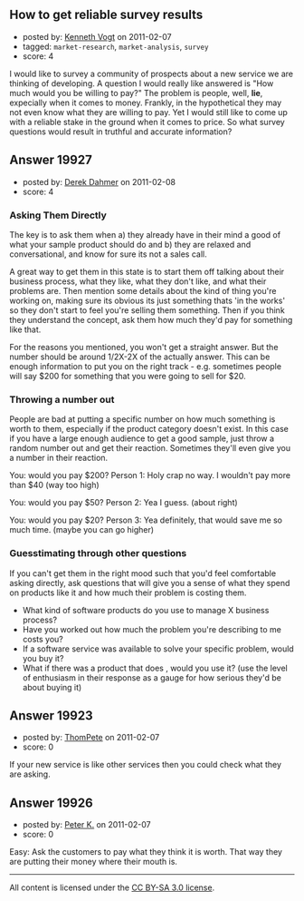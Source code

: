 ## How to get reliable survey results

- posted by: [Kenneth Vogt](https://stackexchange.com/users/-1/6736-kenneth-vogt) on 2011-02-07
- tagged: `market-research`, `market-analysis`, `survey`
- score: 4

I would like to survey a community of prospects about a new service we are thinking of developing. A question I would really like answered is "How much would you be willing to pay?" The problem is people, well, **lie**, expecially when it comes to money. Frankly, in the hypothetical they may not even know what they are willing to pay. Yet I would still like to come up with a reliable stake in the ground when it comes to price. So what survey questions would result in truthful and accurate information?


## Answer 19927

- posted by: [Derek Dahmer](https://stackexchange.com/users/-1/7093-derek-dahmer) on 2011-02-08
- score: 4

### Asking Them Directly ###
The key is to ask them when a) they already have in their mind a good of what your sample product should do and b) they are relaxed and conversational, and know for sure its not a sales call.  

A great way to get them in this state is to start them off talking about their business process, what they like, what they don't like, and what their problems are.  Then mention some details about the kind of thing you're working on, making sure its obvious its just something thats 'in the works' so they don't start to feel you're selling them something.  Then if you think they understand the concept, ask them how much they'd pay for something like that.

For the reasons you mentioned, you won't get a straight answer. But the number should be around 1/2X-2X of the actually answer.  This can be enough information to put you on the right track - e.g. sometimes people will say $200 for something that you were going to sell for $20. 

### Throwing a number out ###
People are bad at putting a specific number on how much something is worth to them, especially if the product category doesn't exist.  In this case if you have a large enough audience to get a good sample, just throw a random number out and get their reaction.  Sometimes they'll even give you a number in their reaction.

You: would you pay $200?  Person 1: Holy crap no way. I wouldn't pay more than $40  (way too high)

You: would you pay $50?  Person 2: Yea I guess.   (about right)

You: would you pay $20?  Person 3: Yea definitely, that would save me so much time.  (maybe you can go higher)

### Guesstimating through other questions ###

If you can't get them in the right mood such that you'd feel comfortable asking directly, ask questions that will give you a sense of what they spend on products like it and how much their problem is costing them.

 - What kind of software products do you use to manage X business process?
 - Have you worked out how much the problem you're describing to me costs you?
 - If a software service was available to solve your specific problem, would you buy it?
 - What if there was a product that does <obviously imaginary feature>, would you use it? (use the level of enthusiasm in their response as a gauge for how serious they'd be about buying it)


## Answer 19923

- posted by: [ThomPete](https://stackexchange.com/users/-1/1186-thompete) on 2011-02-07
- score: 0

If your new service is like other services then you could check what they are asking.


## Answer 19926

- posted by: [Peter K.](https://stackexchange.com/users/-1/1339-peter-k) on 2011-02-07
- score: 0

Easy: Ask the customers to pay what they think it is worth.  That way they are putting their money where their mouth is.



---

All content is licensed under the [CC BY-SA 3.0 license](https://creativecommons.org/licenses/by-sa/3.0/).
